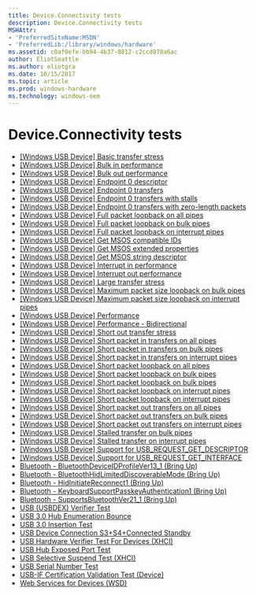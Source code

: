 ```yaml
---
title: Device.Connectivity tests
description: Device.Connectivity tests
MSHAttr:
- 'PreferredSiteName:MSDN'
- 'PreferredLib:/library/windows/hardware'
ms.assetid: c0af0efe-bb94-4b37-8812-c2ccd878a6ac
author: EliotSeattle
ms.author: eliotgra
ms.date: 10/15/2017
ms.topic: article
ms.prod: windows-hardware
ms.technology: windows-oem
---
```


# Device.Connectivity tests


-   [\[Windows USB Device\] Basic transfer stress](0a0674eb-92d9-4e20-a4f4-2dee3fb5c10f.md)
-   [\[Windows USB Device\] Bulk in performance](bde9aad5-69f8-4779-bd00-4d6325e13891.md)
-   [\[Windows USB Device\] Bulk out performance](f96c3cf0-aa8e-437c-abec-d439a49365c4.md)
-   [\[Windows USB Device\] Endpoint 0 descriptor](24bf72f8-980a-465f-b0d3-4f4074a479e2.md)
-   [\[Windows USB Device\] Endpoint 0 transfers](8361faa7-e9ee-4162-a028-600087705ca2.md)
-   [\[Windows USB Device\] Endpoint 0 transfers with stalls](82d87905-1591-45d5-8521-cb20353c1be5.md)
-   [\[Windows USB Device\] Endpoint 0 transfers with zero-length packets](69a003bc-0691-4449-93b0-e1ef738d71cd.md)
-   [\[Windows USB Device\] Full packet loopback on all pipes](d3ced15c-9486-4482-b351-30c8c54e7c03.md)
-   [\[Windows USB Device\] Full packet loopback on bulk pipes](d2944559-85c0-40f7-adc3-6f0895528e2d.md)
-   [\[Windows USB Device\] Full packet loopback on interrupt pipes](d36a0fda-2af5-4ea6-a105-f6c20ee851aa.md)
-   [\[Windows USB Device\] Get MSOS compatible IDs](f25108a4-8889-4e81-b03c-0195da18dbd1.md)
-   [\[Windows USB Device\] Get MSOS extended properties](8f085730-141a-41a2-8fb6-679baba5f62a.md)
-   [\[Windows USB Device\] Get MSOS string descriptor](e9c412e2-67ee-4e51-9477-8681c4e93051.md)
-   [\[Windows USB Device\] Interrupt in performance](f27ac42d-5d78-4abb-a97a-94e43dfbdd48.md)
-   [\[Windows USB Device\] Interrupt out performance](67acb4e9-2b75-4bb2-80a8-11ac39f67e51.md)
-   [\[Windows USB Device\] Large transfer stress](4643001b-ca53-4b18-a011-364f2566ea03.md)
-   [\[Windows USB Device\] Maximum packet size loopback on bulk pipes](d1751aa8-8681-461a-a395-62b2bc5bdee6.md)
-   [\[Windows USB Device\] Maximum packet size loopback on interrupt pipes](adf6663a-5842-40a4-9514-70ba7364a355.md)
-   [\[Windows USB Device\] Performance](9cebed32-c87e-474b-81ce-341a9fed1e00.md)
-   [\[Windows USB Device\] Performance - Bidirectional](9f5e2fd0-9b74-4080-a09d-492d691e288b.md)
-   [\[Windows USB Device\] Short out transfer stress](8358de6a-5fad-4455-850a-c72fb210c82a.md)
-   [\[Windows USB Device\] Short packet in transfers on all pipes](9cd8b529-9a8c-4fb8-bb74-8d9ecbee551f.md)
-   [\[Windows USB Device\] Short packet in transfers on bulk pipes](2522de20-146e-40c2-803e-d7ca800374a9.md)
-   [\[Windows USB Device\] Short packet in transfers on interrupt pipes](cff9af15-7982-4248-be31-7a94d24a3488.md)
-   [\[Windows USB Device\] Short packet loopback on all pipes](eab895b4-0fed-433b-b894-922c53419200.md)
-   [\[Windows USB Device\] Short packet loopback on bulk pipes](51481a78-9ee6-405c-af47-85b3b41f3fd9.md)
-   [\[Windows USB Device\] Short packet loopback on bulk pipes](904c6bb2-3441-4474-af05-378e87835e46.md)
-   [\[Windows USB Device\] Short packet loopback on interrupt pipes](01759e9b-9b6a-469e-9197-7623f096ad06.md)
-   [\[Windows USB Device\] Short packet loopback on interrupt pipes](08ceb293-967a-4f68-8a55-ed460decce26.md)
-   [\[Windows USB Device\] Short packet out transfers on all pipes](bcdf119a-5b49-471c-b1af-03ae0b658705.md)
-   [\[Windows USB Device\] Short packet out transfers on bulk pipes](c003b712-e5fe-4f24-83e6-620126816ff1.md)
-   [\[Windows USB Device\] Short packet out transfers on interrupt pipes](8b076c77-af6d-444c-a2b5-90416ca2bea9.md)
-   [\[Windows USB Device\] Stalled transfer on bulk pipes](4be2a62e-b5d2-407f-be45-8f9680f6dda7.md)
-   [\[Windows USB Device\] Stalled transfer on interrupt pipes](efe6187c-2a1e-41d1-90a5-82f0c786ac37.md)
-   [\[Windows USB Device\] Support for USB\_REQUEST\_GET\_DESCRIPTOR](cddb8c4b-31ce-472c-9e83-24128a02c4e3.md)
-   [\[Windows USB Device\] Support for USB\_REQUEST\_GET\_INTERFACE](a136014a-3946-4c36-a802-38debe1127e6.md)
-   [Bluetooth - BluetoothDeviceIDProfileVer13\_1 (Bring Up)](865d28e3-a84a-49db-b755-4fd606e4c508.md)
-   [Bluetooth - BluetoothHidLimitedDiscoverableMode (Bring Up)](950da6ae-fffb-42b1-9b5c-56e27a1c10b2.md)
-   [Bluetooth - HidInitiateReconnect1 (Bring Up)](39c3c500-5d68-4a94-b114-bc3232ec609d.md)
-   [Bluetooth - KeyboardSupportPasskeyAuthentication1 (Bring Up)](79cd2a1f-0651-484f-901e-aaccd831e4fe.md)
-   [Bluetooth - SupportsBluetoothVer21\_1 (Bring Up)](9af9919e-8a0c-4210-aef6-3a6ef2201446.md)
-   [USB (USBDEX) Verifier Test](ac8f8d7d-b057-4d62-9602-8551aaf943fc.md)
-   [USB 3.0 Hub Enumeration Bounce](202cba32-fa22-4cbb-9359-e881b1f949ae.md)
-   [USB 3.0 Insertion Test](6a193c3a-d18b-468b-92bd-77166266a2df.md)
-   [USB Device Connection S3+S4+Connected Standby](4e35cd21-a1dd-4cfa-be2d-1a9c9d6a1fef.md)
-   [USB Hardware Verifier Test For Devices (XHCI)](e23dceb6-a3d4-41ee-abe7-ac2a9a498988.md)
-   [USB Hub Exposed Port Test](68f6e04f-4b7f-4548-9562-db9d46105554.md)
-   [USB Selective Suspend Test (XHCI)](ac1599fe-ed1f-4f29-9a57-01896c3d7db5.md)
-   [USB Serial Number Test](0f2d5113-cf70-4cda-8afc-b7005d1e2739.md)
-   [USB-IF Certification Validation Test (Device)](eaccaddf-d3dc-4d05-9d04-bf2549a54cbd.md)
-   [Web Services for Devices (WSD)](81242753-2559-474c-9dd2-3b44debd6b38.md)

 

 






